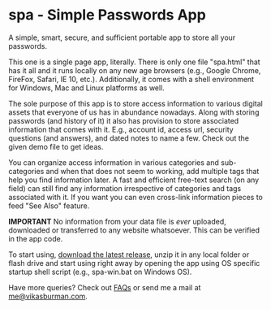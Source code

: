 spa - Simple Passwords App
===

A simple, smart, secure, and sufficient portable app to store all your passwords.

This one is a single page app, literally. There is only one file "spa.html" that has it all and it runs locally on any new age browsers (e.g., Google Chrome, FireFox, Safari, IE 10, etc.). Additionally, it comes with a shell environment for Windows, Mac and Linux platforms as well. 

The sole purpose of this app is to store access information to various digital assets that everyone of us has in abundance nowadays. Along with storing passwords (and history of it) it also has provision to store associated information that comes with it. E.g., account id, access url, security questions (and answers), and dated notes to name a few. Check out the given demo file to get ideas.

You can organize access information in various categories and sub-categories and when that does not seem to working, add multiple tags that help you find information later. A fast and efficient free-text search (on any field) can still find any information irrespective of categories and tags associated with it. If you want you can even cross-link information pieces to feed "See Also" feature. 

**IMPORTANT** No information from your data file is *ever* uploaded, downloaded or transferred to any website whatsoever. This can be verified in the app code.

To start using, [download the latest release](https://github.com/vikasburman/spa/releases/tag/v0.9.0), unzip it in any local folder or flash drive and start using right away by opening the app using OS specific startup shell script (e.g., spa-win.bat on Windows OS).

Have more queries? Check out [FAQs](https://github.com/vikasburman/spa/wiki/FAQ) or send me a mail at [me@vikasburman.com](mailto:me@vikasburman.com).


